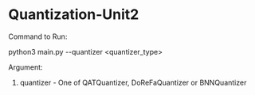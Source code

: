 # Quantization-Unit2

Command to Run:

python3 main.py --quantizer <quantizer_type>

Argument:

1. quantizer - One of QATQuantizer, DoReFaQuantizer or BNNQuantizer

